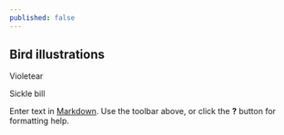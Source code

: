 ```yaml
---
published: false
---
```

## Bird illustrations
Violetear


Sickle bill

Enter text in [Markdown](http://daringfireball.net/projects/markdown/). Use the toolbar above, or click the **?** button for formatting help.
